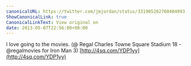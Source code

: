 ```yaml
---
canonicalURL: https://twitter.com/jmjordan/status/331905282760404993
ShowCanonicalLink: true
CanonicalLinkText: View original on
date: 2013-05-07T22:56:00+00:00
---
```

I love going to the movies. (@ Regal Charles Towne Square Stadium 18 - @regalmovies for Iron Man 3) [http://4sq.com/YDP1yy](http://4sq.com/YDP1yy)